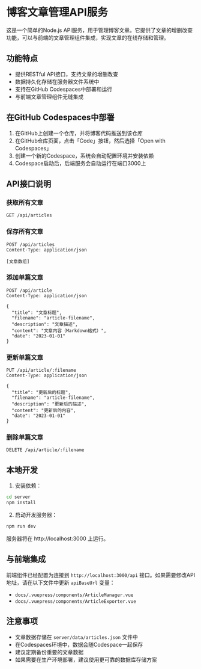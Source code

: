 # 博客文章管理API服务

这是一个简单的Node.js API服务，用于管理博客文章。它提供了文章的增删改查功能，可以与前端的文章管理组件集成，实现文章的在线存储和管理。

## 功能特点

- 提供RESTful API接口，支持文章的增删改查
- 数据持久化存储在服务器文件系统中
- 支持在GitHub Codespaces中部署和运行
- 与前端文章管理组件无缝集成

## 在GitHub Codespaces中部署

1. 在GitHub上创建一个仓库，并将博客代码推送到该仓库
2. 在GitHub仓库页面，点击「Code」按钮，然后选择「Open with Codespaces」
3. 创建一个新的Codespace，系统会自动配置环境并安装依赖
4. Codespace启动后，后端服务会自动运行在端口3000上

## API接口说明

### 获取所有文章

```
GET /api/articles
```

### 保存所有文章

```
POST /api/articles
Content-Type: application/json

[文章数组]
```

### 添加单篇文章

```
POST /api/article
Content-Type: application/json

{
  "title": "文章标题",
  "filename": "article-filename",
  "description": "文章描述",
  "content": "文章内容（Markdown格式）",
  "date": "2023-01-01"
}
```

### 更新单篇文章

```
PUT /api/article/:filename
Content-Type: application/json

{
  "title": "更新后的标题",
  "filename": "article-filename",
  "description": "更新后的描述",
  "content": "更新后的内容",
  "date": "2023-01-01"
}
```

### 删除单篇文章

```
DELETE /api/article/:filename
```

## 本地开发

1. 安装依赖：

```bash
cd server
npm install
```

2. 启动开发服务器：

```bash
npm run dev
```

服务器将在 http://localhost:3000 上运行。

## 与前端集成

前端组件已经配置为连接到 `http://localhost:3000/api` 接口。如果需要修改API地址，请在以下文件中更新 `apiBaseUrl` 变量：

- `docs/.vuepress/components/ArticleManager.vue`
- `docs/.vuepress/components/ArticleExporter.vue`

## 注意事项

- 文章数据存储在 `server/data/articles.json` 文件中
- 在Codespaces环境中，数据会随Codespace一起保存
- 建议定期备份重要的文章数据
- 如果需要在生产环境部署，建议使用更可靠的数据库存储方案
